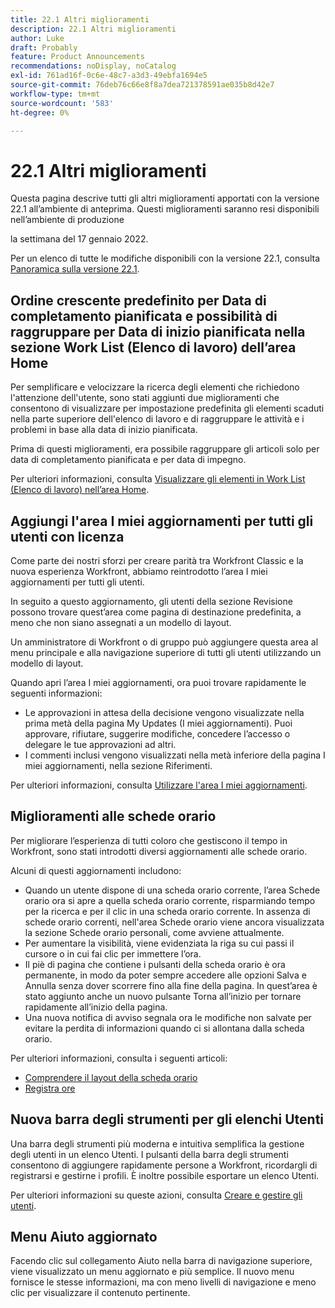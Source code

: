 ```yaml
---
title: 22.1 Altri miglioramenti
description: 22.1 Altri miglioramenti
author: Luke
draft: Probably
feature: Product Announcements
recommendations: noDisplay, noCatalog
exl-id: 761ad16f-0c6e-48c7-a3d3-49ebfa1694e5
source-git-commit: 76deb76c66e8f8a7dea721378591ae035b8d42e7
workflow-type: tm+mt
source-wordcount: '583'
ht-degree: 0%

---
```


# 22.1 Altri miglioramenti

Questa pagina descrive tutti gli altri miglioramenti apportati con la versione 22.1 all’ambiente di anteprima. Questi miglioramenti saranno resi disponibili nell’ambiente di produzione

<!--
<MadCap:conditionalText data-mc-conditions="QuicksilverOrClassic.Draft mode">
in January 2022
</MadCap:conditionalText>
-->

la settimana del 17 gennaio 2022.

Per un elenco di tutte le modifiche disponibili con la versione 22.1, consulta [Panoramica sulla versione 22.1](../../../product-announcements/product-releases/22.1-release-activity/22-1-release-overview.md).

## Ordine crescente predefinito per Data di completamento pianificata e possibilità di raggruppare per Data di inizio pianificata nella sezione Work List (Elenco di lavoro) dell’area Home

Per semplificare e velocizzare la ricerca degli elementi che richiedono l&#39;attenzione dell&#39;utente, sono stati aggiunti due miglioramenti che consentono di visualizzare per impostazione predefinita gli elementi scaduti nella parte superiore dell&#39;elenco di lavoro e di raggruppare le attività e i problemi in base alla data di inizio pianificata.

Prima di questi miglioramenti, era possibile raggruppare gli articoli solo per data di completamento pianificata e per data di impegno.

Per ulteriori informazioni, consulta [Visualizzare gli elementi in Work List (Elenco di lavoro) nell’area Home](../../../workfront-basics/using-home/using-the-home-area/display-items-in-home-work-list.md).

## Aggiungi l&#39;area I miei aggiornamenti per tutti gli utenti con licenza

Come parte dei nostri sforzi per creare parità tra Workfront Classic e la nuova esperienza Workfront, abbiamo reintrodotto l’area I miei aggiornamenti per tutti gli utenti.

In seguito a questo aggiornamento, gli utenti della sezione Revisione possono trovare quest’area come pagina di destinazione predefinita, a meno che non siano assegnati a un modello di layout.

Un amministratore di Workfront o di gruppo può aggiungere questa area al menu principale e alla navigazione superiore di tutti gli utenti utilizzando un modello di layout.

Quando apri l’area I miei aggiornamenti, ora puoi trovare rapidamente le seguenti informazioni:

* Le approvazioni in attesa della decisione vengono visualizzate nella prima metà della pagina My Updates (I miei aggiornamenti). Puoi approvare, rifiutare, suggerire modifiche, concedere l’accesso o delegare le tue approvazioni ad altri.
* I commenti inclusi vengono visualizzati nella metà inferiore della pagina I miei aggiornamenti, nella sezione Riferimenti.

Per ulteriori informazioni, consulta [Utilizzare l&#39;area I miei aggiornamenti](../../../workfront-basics/using-home/using-the-home-area/my-updates-area.md).

## Miglioramenti alle schede orario

Per migliorare l’esperienza di tutti coloro che gestiscono il tempo in Workfront, sono stati introdotti diversi aggiornamenti alle schede orario.

Alcuni di questi aggiornamenti includono:

* Quando un utente dispone di una scheda orario corrente, l’area Schede orario ora si apre a quella scheda orario corrente, risparmiando tempo per la ricerca e per il clic in una scheda orario corrente. In assenza di schede orario correnti, nell&#39;area Schede orario viene ancora visualizzata la sezione Schede orario personali, come avviene attualmente.
* Per aumentare la visibilità, viene evidenziata la riga su cui passi il cursore o in cui fai clic per immettere l’ora.
* Il piè di pagina che contiene i pulsanti della scheda orario è ora permanente, in modo da poter sempre accedere alle opzioni Salva e Annulla senza dover scorrere fino alla fine della pagina. In quest’area è stato aggiunto anche un nuovo pulsante Torna all’inizio per tornare rapidamente all’inizio della pagina.
* Una nuova notifica di avviso segnala ora le modifiche non salvate per evitare la perdita di informazioni quando ci si allontana dalla scheda orario.

Per ulteriori informazioni, consulta i seguenti articoli:

* [Comprendere il layout della scheda orario](../../../timesheets/timesheets/timesheet-layout.md)
* [Registra ore](../../../timesheets/create-and-manage-timesheets/log-time.md)

## Nuova barra degli strumenti per gli elenchi Utenti

Una barra degli strumenti più moderna e intuitiva semplifica la gestione degli utenti in un elenco Utenti. I pulsanti della barra degli strumenti consentono di aggiungere rapidamente persone a Workfront, ricordargli di registrarsi e gestirne i profili. È inoltre possibile esportare un elenco Utenti.

Per ulteriori informazioni su queste azioni, consulta [Creare e gestire gli utenti](../../../administration-and-setup/add-users/create-and-manage-users/create-and-manage-users.md).

## Menu Aiuto aggiornato

Facendo clic sul collegamento Aiuto nella barra di navigazione superiore, viene visualizzato un menu aggiornato e più semplice. Il nuovo menu fornisce le stesse informazioni, ma con meno livelli di navigazione e meno clic per visualizzare il contenuto pertinente.
